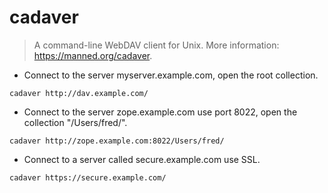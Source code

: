 # cadaver

> A command-line WebDAV client for Unix.
> More information: <https://manned.org/cadaver>.

- Connect to the server myserver.example.com, open the root collection.

`cadaver http://dav.example.com/`

- Connect to the server zope.example.com use port 8022, open the collection "/Users/fred/".

`cadaver http://zope.example.com:8022/Users/fred/`

- Connect to a server called secure.example.com use SSL.

`cadaver https://secure.example.com/`
